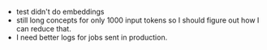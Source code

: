 - test didn't do embeddings
- still long concepts for only 1000 input tokens so I should figure out how I can reduce that.
- I need better logs for jobs sent in production.